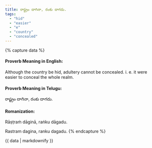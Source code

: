 ```yaml
---
title: రాష్ట్రం దాగినా, రంకు దాగదు.
tags:
  - "hid"
  - "easier"
  - "e"
  - "country"
  - "concealed"
---
```


{% capture data %}
#### Proverb Meaning in English:
Although the country be hid, adultery cannot be concealed.
i. e. it were easier to conceal the whole realm.

#### Proverb Meaning in Telugu:
రాష్ట్రం దాగినా, రంకు దాగదు.

#### Romanization:
Rāṣṭraṁ dāginā, raṅku dāgadu.

Rastram dagina, ranku dagadu.
{% endcapture %}

{{ data | markdownify }}

